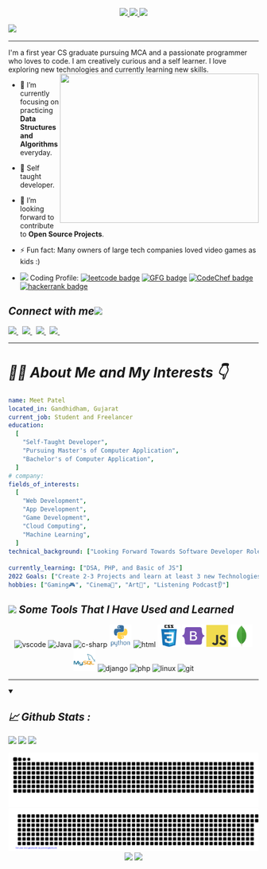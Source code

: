 <p align="center">
  <a href="https://github.com/mkpatel-247">
    <img src="https://capsule-render.vercel.app/api?section=header&type=waving&!&animation=fadeIn&color=gradient&height=100&texBg=true&"/>
    <img src="https://capsule-render.vercel.app/api?section=footer&type=transparent&fontColor=2ea5f5&text=Hey,%20I'm%20Meet&height=150&fontSize=60&desc=%20CS%20Student%20and%20Freelancer&descAlignY=75&descAlign=60"/>
<!--     <img src = "https://raw.githubusercontent.com/MartinHeinz/MartinHeinz/master/wave.gif" width = 70px>  -->
    <img src="https://capsule-render.vercel.app/api?section=footer&type=waving&!&animation=fadeIn&color=gradient&height=100&texBg=true&"/>
  </a>
</p>

<img src="https://komarev.com/ghpvc/?username=mkpatel-247&style=plastic&color=blue" /> 
<!--<img alt="𝙶𝚒𝚝𝙷𝚞𝚋 𝚏𝚘𝚕𝚕𝚘𝚠𝚎𝚛𝚜" src="https://img.shields.io/github/followers/mkpatel-247?label=Followers&style=social">-->
<hr>

I'm a first year CS graduate pursuing MCA and a passionate programmer who loves to code. I am creatively curious and a self learner. I love exploring new technologies and currently learning new skills.  <br>
  <img align="right" src="https://user-images.githubusercontent.com/37551474/113611467-3a567d80-9657-11eb-862b-b07b4f105c6f.gif" height="300" width="400"/>
  

- 🌱 I’m currently focusing on practicing **Data Structures and Algorithms** everyday.

- 👨‍ Self taught developer.

- 💬 I’m looking forward to contribute to **Open Source Projects**.

- ⚡ Fun fact: Many owners of large tech companies loved video games as kids :)

- <img src = "https://media2.giphy.com/media/QssGEmpkyEOhBCb7e1/giphy.gif?cid=ecf05e47a0n3gi1bfqntqmob8g9aid1oyj2wr3ds3mg700bl&rid=giphy.gif" width = 14px> Coding Profile: [![leetcode badge](https://img.shields.io/badge/meetpatel__247-30302f?style=flat&logo=leetcode)](https://leetcode.com/meetpatel_247/) [![GFG badge](https://img.shields.io/badge/meetpatel_24-30302f?style=flat&logo=geeksforgeeks)](https://auth.geeksforgeeks.org/user/meetpatel24/) [![CodeChef badge](https://img.shields.io/badge/meetpatel_247-30302f?style=flat&logo=codechef)](https://www.codechef.com/users/meetpatel_24) [![hackerrank badge](https://img.shields.io/badge/meetpatel_24-30302f?style=flat&logo=hackerrank)](https://www.hackerrank.com/meetpatel_24?hr_r=1)

<h2>
  <i><b>Connect with me<img src='https://raw.githubusercontent.com/ShahriarShafin/ShahriarShafin/main/Assets/handshake.gif' width="80px"></b></i>
</h2>
<!--<a href="#">
  <img height="40" src="https://user-images.githubusercontent.com/46517096/166972883-f5f1d88c-0246-4374-88ac-ded0f2cf0699.png"/>
</a>&nbsp;&nbsp;-->
<a href="https://github.com/mkpatel-247">
  <img height="40" src="https://www.vectorlogo.zone/logos/github/github-ar21.svg"/>
</a>&nbsp;
<a href="https://in.linkedin.com/in/meet-patel247">
  <img height="40" src="https://www.vectorlogo.zone/logos/linkedin/linkedin-ar21.svg"/>
</a>&nbsp;
<a href="https://twitter.com/__Meet_Patel">
  <img height="40" src="https://www.vectorlogo.zone/logos/twitter/twitter-ar21.svg"/>
</a>&nbsp;
<a href="https://www.instagram.com/patel_meet.99/">
  <img height="40" src="https://www.vectorlogo.zone/logos/instagram/instagram-ar21.svg"/>
</a>&nbsp;
<br>
<hr>

<h1><i><b>
  👨‍💻&nbsp;About Me and My Interests 👇
  </b></i>
</h1>
  
```yaml
name: Meet Patel
located_in: Gandhidham, Gujarat
current_job: Student and Freelancer
education:
  [
    "Self-Taught Developer",
    "Pursuing Master's of Computer Application",
    "Bachelor's of Computer Application",
  ]
# company:
fields_of_interests:
  [
    "Web Development",
    "App Development",
    "Game Development",
    "Cloud Computing",
    "Machine Learning",
  ]
technical_background: ["Looking Forward Towards Software Developer Roles"]

currently_learning: ["DSA, PHP, and Basic of JS"]
2022 Goals: ["Create 2-3 Projects and learn at least 3 new Technologies."]
hobbies: ["Gaming🎮", "Cinema🍿", "Art🎨", "Listening Podcast👂"]

```

<h2> <img src = "https://media2.giphy.com/media/QssGEmpkyEOhBCb7e1/giphy.gif?cid=ecf05e47a0n3gi1bfqntqmob8g9aid1oyj2wr3ds3mg700bl&rid=giphy.gif" width = 32px><i><b>&nbsp;Some Tools That I Have Used and Learned</b></i></h2>
<p align="center">
<span align="left">
<img src="https://cdn.jsdelivr.net/gh/devicons/devicon/icons/vscode/vscode-original.svg" alt="vscode" width="45" height="45"/>
<img src="https://cdn.jsdelivr.net/gh/devicons/devicon/icons/java/java-original-wordmark.svg" alt="Java" width="45" height="45"/>
<img src="https://cdn.jsdelivr.net/gh/devicons/devicon/icons/csharp/csharp-original.svg" alt="c-sharp" width="45" height="45" />
<img src="https://raw.githubusercontent.com/devicons/devicon/master/icons/python/python-original-wordmark.svg" alt="python" width="45" height="45" />
<img src="https://cdn.jsdelivr.net/gh/devicons/devicon/icons/html5/html5-original.svg" alt="html" width="45" height="45"/>
<img src="https://raw.githubusercontent.com/devicons/devicon/master/icons/css3/css3-original-wordmark.svg" alt="css3" width="45" height="45" />
<img src="https://raw.githubusercontent.com/devicons/devicon/master/icons/bootstrap/bootstrap-plain.svg" alt="bootstrap" width="45" height="45" />
<img src="https://raw.githubusercontent.com/devicons/devicon/master/icons/javascript/javascript-original.svg" alt="javascript" width="45" height="45" />
<img src="https://raw.githubusercontent.com/devicons/devicon/master/icons/mongodb/mongodb-original.svg" alt="mongodb" width="45" height="45" />
<img src="https://raw.githubusercontent.com/devicons/devicon/master/icons/mysql/mysql-original-wordmark.svg" alt="mysql" width="45" height="45" />
<img src="https://cdn.jsdelivr.net/gh/devicons/devicon/icons/django/django-plain-wordmark.svg" alt="django" width="45" height="45"/>
<img src="https://cdn.jsdelivr.net/gh/devicons/devicon/icons/php/php-original.svg" alt="php" width="45" height="45"/>
<img src="https://cdn.jsdelivr.net/gh/devicons/devicon/icons/linux/linux-original.svg" alt="linux" width="45" height="45"/>
<img src="https://cdn.jsdelivr.net/gh/devicons/devicon/icons/git/git-original.svg" alt="git" width="45" height="45"/>
<!-- to fetch icon follow this link- https://devicon.dev/ -->
</span>
<hr>

<details open="">
<summary>
<h2><i><b>📈 Github Stats : </b></i></h1>
</summary>
  <img src="https://github-readme-stats.vercel.app/api?username=mkpatel-247&theme=transparent&hide_border=true"/>
            
<!--             &hide_border=true&title_color=006AFF&amp&icon_color=006AFF&amp&text_color=2C4485&amp&bg_color=101112 -->
  
  <img src="https://github-readme-stats.vercel.app/api/top-langs/?username=mkpatel-247&layout=compact&theme=transparent&hide_border=true"/>
<!--        &hide_border=true&title_color=006AFF&amp&icon_color=006AFF&amp&text_color=2C4485&amp&bg_color=101112"/> -->
  
  <img src="https://github-readme-streak-stats.herokuapp.com/?user=mkpatel-247&layout=compact&theme=github-dark-blue&hide_border=true"/>
<!--   &hide_border=true&title_color=006AFF&icon_color=006AFF&text_color=2C4485&bg_color=101112"/> -->
  
</details>
<p align="center">
<img src="https://github.com/mkpatel-247/mkpatel-247/blob/output/github-contribution-grid-snake.svg"/>

<img src="https://github.com/mkpatel-247/mkpatel-247/blob/main/gitartwork.svg"/>

<img src="https://readme-typing-svg.herokuapp.com/?lines=Thanks+For+Visiting!!&center=true&color=FF0000"/>

<img src="https://capsule-render.vercel.app/api?section=footer&type=waving&animation=fadeIn&color=gradient&height=100&texBg=true&fontAlign=79"/>
</p>
<!---
mkpatel-247/mkpatel-247 is a ✨ special ✨ repository because its `README.md` (this file) appears on your GitHub profile.
You can click the Preview link to take a look at your changes.
--->
